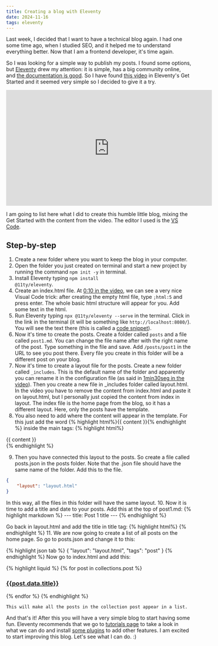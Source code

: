 ```yaml
---
title: Creating a blog with Eleventy
date: 2024-11-16
tags: eleventy
---
```

Last week, I decided that I want to have a technical blog again. I had one some time ago, when I studied SEO, and it helped me to understand everything better. Now that I am a frontend developer, it's time again.

So I was looking for a simple way to publish my posts. I found some options, but <a href="https://www.11ty.dev/" target="_blank">Eleventy</a> drew my attention: it is simple, has a big community online, and <a href="https://www.11ty.dev/docs/" target="_blank">the documentation is good</a>. So I have found <a href="https://www.youtube.com/watch?v=kzf9A9tkkl4">this video</a> in Eleventy's Get Started and it seemed very simple so I decided to give it a try.

<iframe width="560" height="315" src="https://www.youtube.com/embed/kzf9A9tkkl4?si=6bJ5ISIslhMV6y-A" title="YouTube video player" frameborder="0" allow="accelerometer; autoplay; clipboard-write; encrypted-media; gyroscope; picture-in-picture; web-share" referrerpolicy="strict-origin-when-cross-origin" allowfullscreen></iframe>

I am going to list here what I did to create this humble little blog, mixing the Get Started with the content from the video. The editor I used is the <a href="https://code.visualstudio.com/" target="_blank">VS Code</a>.

## Step-by-step
1. Create a new folder where you want to keep the blog in your computer.
2. Open the folder you just created on terminal and start a new project by running the command <code>npm init -y</code> in terminal.
3. Install Eleventy typing <code>npm install @11ty/eleventy</code>.
4. Create an index.html file. At <a href="https://youtu.be/kzf9A9tkkl4?si=Rxxg-2f39VreNeXF&t=10" target="_blank">0:10 in the video</a>, we can see a very nice Visual Code trick: after creating the empty html file, type <code>;html:5</code> and press enter. The whole basic html structure will appear for you. Add some text in the html.
5. Run Eleventy typing <code>npx @11ty/eleventy --serve</code> in the terminal. Click in the link in the terminal (it will be something like <code>http://localhost:8080/</code>). You will see the text there (this is called a <a href="https://code.visualstudio.com/docs/editor/userdefinedsnippets" target="_blank">code snippet</a>).
6. Now it's time to create the posts. Create a folder called <code>posts</code> and a file called <code>post1.md</code>. You can change the file name after with the right name of the post. Type something in the file and save. Add <code>/posts/post1</code> in the URL to see you post there. Every file you create in this folder will be a different post on your blog.
7. Now it's time to create a layout file for the posts. Create a new folder called <code>_includes</code>. This is the default name of the folder and apparently you can rename it in the configuration file (as said in <a href="https://youtu.be/kzf9A9tkkl4?si=5CbzOh_0iRiRtO-u&t=89" target="_blank">1min30seg in the video</a>). Then you create a new file in _includes folder called layout.html. In the video you have to remove the content from index.html and paste it on layout.html, but I personally just copied the content from index in layout. The index file is the home page from the blog, so it has a different layout. Here, only the posts have the template.
8. You also need to add where the content will appear in the template. For this just add the word {% highlight html%}{{ content }}{% endhighlight %} inside the main tags: 
{% highlight html%}
<main>
  {{ content }}
</main>
{% endhighlight %}
     
9. Then you have connected this layout to the posts. So create a file called posts.json in the posts folder. Note that the .json file should have the same name of the folder. Add this to the file.
```json
{ 
    "layout": "layout.html"
}
``` 
In this way, all the files in this folder will have the same layout. 
10.  Now it is time to add a title and date to your posts. Add this at the top of post1.md:
        {% highlight markdown %}
            ---
            title: Post 1 title
            --- 
        {% endhighlight %}   

Go back in layout.html and add the title in title tag: 
        {% highlight html%}
        <title>{{ title }}</title>
        {% endhighlight %}
11.  We are now going to create a list of all posts on the home page. So go to posts.json and change it to this:

{% highlight json tab %}
{ 
    "layout": "layout.html",
    "tags": "post"
}
{% endhighlight %}
        Now go to index.html and add this:

{% highlight liquid %}
{% for post in collections.post %}
    <h3 class="latest-posts-item">
        <a href="{{post.url}}">{{post.data.title}}</a>
    </h3>
{% endfor %}
{% endhighlight %}

    This will make all the posts in the collection post appear in a list.

And that's it! After this you will have a very simple blog to start having some fun. Eleventy recommends that we go to <a href="https://www.11ty.dev/docs/tutorials/" target="_blank">tutorials page</a> to take a look in what we can do and install <a href="https://www.11ty.dev/docs/plugins/official/" target="_blank">some plugins</a> to add other features. I am excited to start improving this blog. Let's see what I can do. :) 



